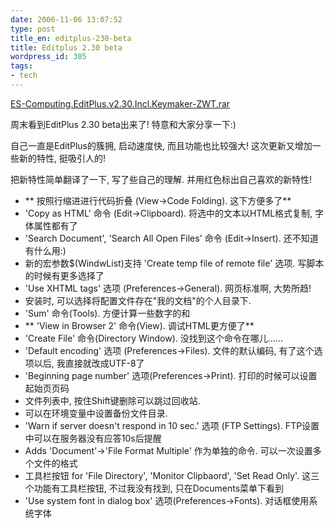 ```yaml
---
date: 2006-11-06 13:07:52
type: post
title_en: editplus-230-beta
title: Editplus 2.30 beta
wordpress_id: 305
tags:
- tech
---
```


[ES-Computing.EditPlus.v2.30.Incl.Keymaker-ZWT.rar](http://www.box.net/public/rcy4opsl2x)

周末看到EditPlus 2.30 beta出来了! 特意和大家分享一下:)

自己一直是EditPlus的簇拥, 启动速度快, 而且功能也比较强大! 这次更新又增加一些新的特性, 挺吸引人的!

把新特性简单翻译了一下, 写了些自己的理解. 并用红色标出自己喜欢的新特性!
	
* ** 按照行缩进进行代码折叠 (View->Code Folding). 这下方便多了**
* 'Copy as HTML' 命令 (Edit->Clipboard). 将选中的文本以HTML格式复制, 字体属性都有了
* 'Search Document', 'Search All Open Files' 命令 (Edit->Insert). 还不知道有什么用:)
* 新的宏参数$(WindwList)支持 'Create temp file of remote file' 选项. 写脚本的时候有更多选择了
* 'Use XHTML tags' 选项 (Preferences->General). 网页标准啊, 大势所趋!
* 安装时, 可以选择将配置文件存在"我的文档"的个人目录下.
* 'Sum' 命令(Tools). 方便计算一些数字的和
* ** 'View in Browser 2' 命令(View). 调试HTML更方便了**
* 'Create File' 命令(Directory Window). 没找到这个命令在哪儿......
* 'Default encoding' 选项 (Preferences->Files). 文件的默认编码, 有了这个选项以后, 我直接就改成UTF-8了
* 'Beginning page number' 选项(Preferences->Print). 打印的时候可以设置起始页页码
* 文件列表中, 按住Shift键删除可以跳过回收站.
* 可以在环境变量中设置备份文件目录.
* 'Warn if server doesn't respond in 10 sec.' 选项 (FTP Settings). FTP设置中可以在服务器没有应答10s后提醒
* Adds 'Document'->'File Format Multiple' 作为单独的命令. 可以一次设置多个文件的格式
* 工具栏按钮 for 'File Directory', 'Monitor Clipbaord', 'Set Read Only'. 这三个功能有工具栏按钮, 不过我没有找到, 只在Documents菜单下看到
* 'Use system font in dialog box' 选项(Preferences->Fonts). 对话框使用系统字体



